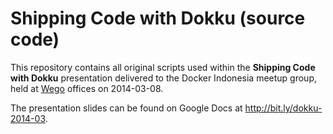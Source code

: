 Shipping Code with Dokku (source code)
======================================

This repository contains all original scripts used within the **Shipping Code with Dokku** presentation delivered to the Docker Indonesia meetup group, held at [Wego](http://www.wego.co.id) offices on 2014-03-08.

The presentation slides can be found on Google Docs at http://bit.ly/dokku-2014-03.
